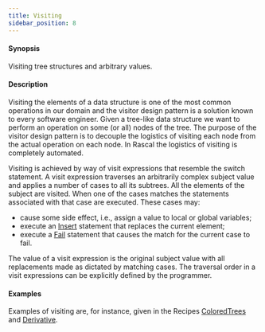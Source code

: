 ```yaml
---
title: Visiting
sidebar_position: 8
---
```


#### Synopsis

Visiting tree structures and arbitrary values.

#### Description

Visiting the elements of a data structure is one of the most common operations in our domain 
and the visitor design pattern is a solution known to every software engineer. 
Given a tree-like data structure we want to perform an operation on some (or all) nodes of the tree. The purpose of the visitor design pattern is to decouple the logistics of visiting each node from the actual operation on each node. In Rascal the logistics of visiting is completely automated.

Visiting is achieved by way of visit expressions that resemble the switch statement. A visit expression traverses an arbitrarily complex subject value and applies a number of cases to all its subtrees. 
All the elements of the subject are visited. When one of the cases matches the statements associated 
with that case are executed. These cases may:

*  cause some side effect, i.e., assign a value to local or global variables;
*  execute an [Insert](../../Rascal/Statements/Insert/index.md) statement that replaces the current element;
*  execute a [Fail](../../Rascal/Statements/Fail/index.md) statement that causes the match for 
   the current case to fail.

The value of a visit expression is the original subject value with all replacements made as dictated by matching cases. 
The traversal order in a visit expressions can be explicitly defined by the programmer. 

#### Examples

Examples of visiting are, for instance, given in the Recipes 
[ColoredTrees](../../Recipes/Common/ColoredTrees/index.md) and [Derivative](../../Recipes/Common/Derivative/index.md).


